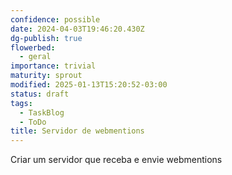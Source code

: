 ```yaml
---
confidence: possible
date: 2024-04-03T19:46:20.430Z
dg-publish: true
flowerbed:
  - geral
importance: trivial
maturity: sprout
modified: 2025-01-13T15:20:52-03:00
status: draft
tags:
  - TaskBlog
  - ToDo
title: Servidor de webmentions
---
```


Criar um servidor que receba e envie webmentions
